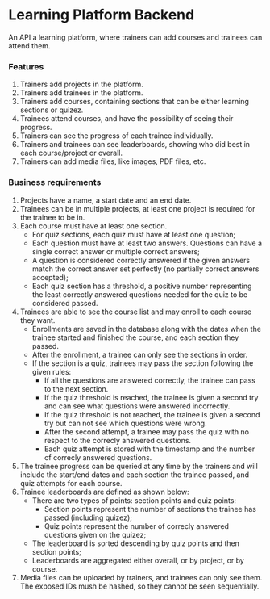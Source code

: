# Learning Platform Backend
An API a learning platform, where trainers can add courses and trainees can attend them.


### Features
1. Trainers add projects in the platform.
2. Trainers add trainees in the platform.
3. Trainers add courses, containing sections that can be either learning sections or quizez.
4. Trainees attend courses, and have the possibility of seeing their progress.
5. Trainers can see the progress of each trainee individually.
6. Trainers and trainees can see leaderboards, showing who did best in each course/project or overall.
7. Trainers can add media files, like images, PDF files, etc.

### Business requirements
1. Projects have a name, a start date and an end date.
2. Trainees can be in multiple projects, at least one project is required for the trainee to be in.
3. Each course must have at least one section.
   - For quiz sections, each quiz must have at least one question;
   - Each question must have at least two answers. Questions can have a single correct answer or multiple correct answers;
   - A question is considered correctly answered if the given answers match the correct answer set perfectly (no partially correct answers accepted);
   - Each quiz section has a threshold, a positive number representing the least correctly answered questions needed for the quiz to be considered passed.
4. Trainees are able to see the course list and may enroll to each course they want.
   - Enrollments are saved in the database along with the dates when the trainee started and finished the course, and each section they passed.
   - After the enrollment, a trainee can only see the sections in order.
   - If the section is a quiz, trainees may pass the section following the given rules:
     - If all the questions are answered correctly, the trainee can pass to the next section.
     - If the quiz threshold is reached, the trainee is given a second try and can see what questions were answered incorrectly.
     - If the quiz threshold is not reached, the trainee is given a second try but can not see which questions were wrong.
     - After the second attempt, a trainee may pass the quiz with no respect to the correcly answered questions.
     - Each quiz attempt is stored with the timestamp and the number of correcly answered questions.
5. The trainee progress can be queried at any time by the trainers and will include the start/end dates and each section the trainee passed, 
   and quiz attempts for each course.
6. Trainee leaderboards are defined as shown below:
   - There are two types of points: section points and quiz points:
     - Section points represent the number of sections the trainee has passed (including quizez);
     - Quiz points represent the number of correcly answered questions given on the quizez;
   - The leaderboard is sorted descending by quiz points and then section points;
   - Leaderboards are aggregated either overall, or by project, or by course.
7. Media files can be uploaded by trainers, and trainees can only see them. The exposed IDs mush be hashed, so they cannot be seen sequentially.
